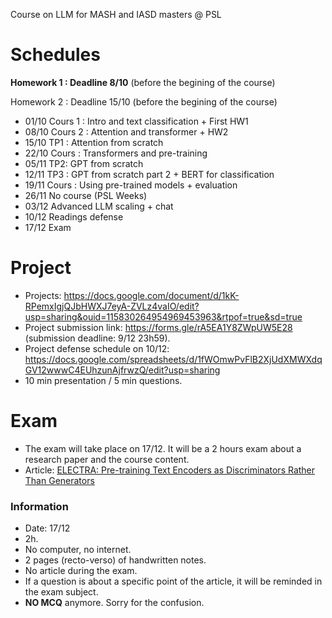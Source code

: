 Course on LLM for MASH and IASD masters @ PSL 

# Schedules 

**Homework 1 : Deadline 8/10** (before the begining of the course)

Homework 2 : Deadline 15/10 (before the begining of the course)


- 01/10 Cours 1 : Intro and text classification + First HW1
- 08/10 Cours 2 : Attention and transformer + HW2
- 15/10 TP1 : Attention from scratch 
- 22/10 Cours : Transformers and pre-training
- 05/11 TP2: GPT from scratch
- 12/11 TP3 : GPT from scratch part 2 + BERT for classification
- 19/11 Cours : Using pre-trained models + evaluation
- 26/11 No course (PSL Weeks)
- 03/12 Advanced LLM scaling + chat
- 10/12 Readings defense 
- 17/12 Exam

# Project

- Projects: https://docs.google.com/document/d/1kK-RPemxIgjQJbHWXJ7eyA-ZVLz4vaIO/edit?usp=sharing&ouid=115830264954969453963&rtpof=true&sd=true
- Project submission link: https://forms.gle/rA5EA1Y8ZWpUW5E28 (submission deadline: 9/12 23h59).
- Project defense schedule on 10/12: https://docs.google.com/spreadsheets/d/1fWOmwPvFlB2XjUdXMWXdqGV12wwwC4EUhzunAjfrwzQ/edit?usp=sharing
- 10 min presentation / 5 min questions.

# Exam
- The exam will take place on 17/12. It will be a 2 hours exam about a research paper and the course content.
- Article: [ELECTRA: Pre-training Text Encoders as Discriminators Rather Than Generators](https://arxiv.org/abs/2003.10555)

### Information
- Date: 17/12
- 2h.
- No computer, no internet.
- 2 pages (recto-verso) of handwritten notes.
- No article during the exam.
- If a question is about a specific point of the article, it will be reminded in the exam subject.
- **NO MCQ** anymore. Sorry for the confusion.

